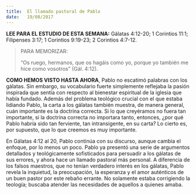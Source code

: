 ```yaml
---
title:  El llamado pastoral de Pablo
date:   19/08/2017
---
```


**LEE PARA EL ESTUDIO DE ESTA SEMANA:**
Gálatas 4:12-20; 1 Corintios 11:1; Filipenses 3:17; 1 Corintios 9:19-23; 2 Corintios 4:7-12.

><p>PARA MEMORIZAR:</p>
>“Os ruego, hermanos, que os hagáis como yo, porque yo también me hice como vosotros” (Gál. 4:12).

**COMO HEMOS VISTO HASTA AHORA**, Pablo no escatimó palabras con los gálatas. Sin embargo, su vocabulario fuerte simplemente reflejaba la pasión inspirada que sentía con respecto al bienestar espiritual de la iglesia que había fundado. Además del problema teológico crucial con el que estaba lidiando Pablo, la carta a los gálatas también muestra, de manera general, cuán importante es la doctrina correcta. Si lo que creyéramos no fuera tan importante, si la doctrina correcta no importara tanto, entonces, ¿por qué Pablo habría sido tan ferviente, tan intransigente, en su carta? Lo cierto es, por supuesto, que lo que creemos es muy importante.

En Gálatas 4:12 al 20, Pablo continúa con su discurso, aunque cambia el enfoque, por lo menos un poco. Pablo ya presentó una serie de argumentos detallados y teológicamente sofisticados para persuadir a los gálatas de sus errores, y ahora hace un llamado pastoral más personal. A diferencia de los falsos maestros, que no tenían verdadero interés en los gálatas, Pablo revela la inquietud, la preocupación, la esperanza y el amor auténticos de un buen pastor por este rebaño errante. No solamente estaba corrigiendo la teología; buscaba atender las necesidades de aquellos a quienes amaba.